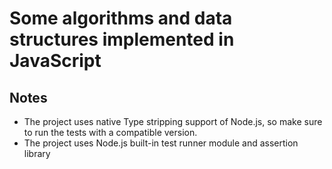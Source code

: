 # Some algorithms and data structures implemented in JavaScript


## Notes
- The project uses native Type stripping support of Node.js, so make sure to run the tests with a compatible version.
- The project uses Node.js built-in test runner module and assertion library